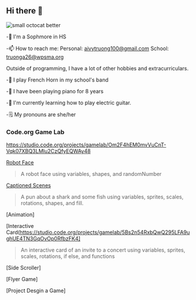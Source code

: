 ## Hi there 👋
![small octocat better](https://github.com/atruong07/atruong07/assets/146837696/b60f11d8-77c0-4b5b-9f6e-10b00adca17d)


-🏫 I'm a Sophmore in HS 

-📫 How to reach me: Personal: aivytruong100@gmail.com    School: truonga26@wpsma.org 

Outside of programming, I have a lot of other hobbies and extracurriculars.

-📯 I play French Horn in my school's band 

-🎹 I have been playing piano for 8 years 

-🎸 I'm currently learning how to play electric guitar. 

-🗒 My pronouns are she/her 

### Code.org Game Lab 
https://studio.code.org/projects/gamelab/Om2F4hEM0mvVuCnT-Vqk07XBQ3LMlu2CzQfyEQWAy48

[Robot Face](https://studio.code.org/projects/gamelab/qkDwzno72cCZd1_8vZm6RYjfbswKqpMpyFBVzlO5QpQ)
>A robot face using variables, shapes, and randomNumber

[Captioned Scenes](https://studio.code.org/projects/gamelab/Om2F4hEM0mvVuCnT-Vqk07XBQ3LMlu2CzQfyEQWAy48)
>A pun about a shark and some fish using variables, sprites, scales, rotations, shapes, and fill.

[Animation]
>
[Interactive Card(https://studio.code.org/projects/gamelab/5Bs2n54RxbQwQ295LFA9ughUE4TN3GqOvOp0RfbzFK4]
> An interactive card of an invite to a concert using variables, sprites, scales, rotations, if else, and functions

[Side Scroller]
>
[Flyer Game]
>
[Project Desgin a Game] 
>


